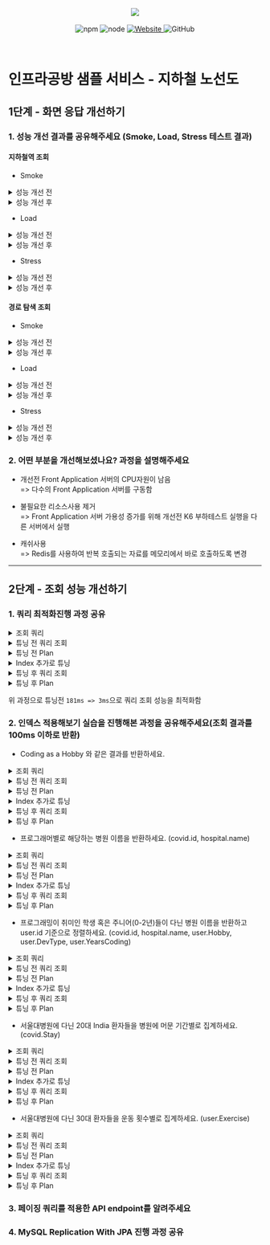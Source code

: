 <p align="center">
    <img width="200px;" src="https://raw.githubusercontent.com/woowacourse/atdd-subway-admin-frontend/master/images/main_logo.png"/>
</p>
<p align="center">
  <img alt="npm" src="https://img.shields.io/badge/npm-%3E%3D%205.5.0-blue">
  <img alt="node" src="https://img.shields.io/badge/node-%3E%3D%209.3.0-blue">
  <a href="https://edu.nextstep.camp/c/R89PYi5H" alt="nextstep atdd">
    <img alt="Website" src="https://img.shields.io/website?url=https%3A%2F%2Fedu.nextstep.camp%2Fc%2FR89PYi5H">
  </a>
  <img alt="GitHub" src="https://img.shields.io/github/license/next-step/atdd-subway-service">
</p>

<br>

# 인프라공방 샘플 서비스 - 지하철 노선도
## 1단계 - 화면 응답 개선하기
### 1. 성능 개선 결과를 공유해주세요 (Smoke, Load, Stress 테스트 결과)

#### 지하철역 조회
- Smoke
<details><summary>성능 개선 전</summary>

```bash

          /\      |‾‾| /‾‾/   /‾‾/
     /\  /  \     |  |/  /   /  /
    /  \/    \    |     (   /   ‾‾\
   /          \   |  |\  \ |  (‾)  |
  / __________ \  |__| \__\ \_____/ .io

  execution: local
     script: smoke.js
     output: -

  scenarios: (100.00%) 1 scenario, 1 max VUs, 40s max duration (incl. graceful stop):
           * default: 1 looping VUs for 10s (gracefulStop: 30s)


running (11.1s), 0/1 VUs, 8 complete and 0 interrupted iterations
default ✓ [======================================] 1 VUs  10s

     ✓ 메인페이지가 정상적으로 응답함
     ✓ 지하철역이 정상적으로 조회됨

     checks.........................: 100.00% ✓ 16       ✗ 0
     data_received..................: 593 kB  53 kB/s
     data_sent......................: 2.6 kB  231 B/s
     http_req_blocked...............: avg=4.27ms   min=3.11µs  med=3.25µs   max=68.36ms  p(90)=3.62µs   p(95)=17.09ms
     http_req_connecting............: avg=191.66µs min=0s      med=0s       max=3.06ms   p(90)=0s       p(95)=766.65µs
   ✗ http_req_duration..............: avg=189.56ms min=16.2ms  med=101.47ms max=994.87ms p(90)=359.25ms p(95)=553.03ms
       { expected_response:true }...: avg=189.56ms min=16.2ms  med=101.47ms max=994.87ms p(90)=359.25ms p(95)=553.03ms
     http_req_failed................: 0.00%   ✓ 0        ✗ 16
     http_req_receiving.............: avg=5.08ms   min=71.04µs med=963.25µs max=22.9ms   p(90)=16.48ms  p(95)=18.92ms
     http_req_sending...............: avg=96.27µs  min=58.82µs med=87.35µs  max=195.85µs p(90)=126.52µs p(95)=145.34µs
     http_req_tls_handshaking.......: avg=1.62ms   min=0s      med=0s       max=25.98ms  p(90)=0s       p(95)=6.49ms
     http_req_waiting...............: avg=184.38ms min=15.99ms med=92.48ms  max=971.89ms p(90)=350.69ms p(95)=545.63ms
     http_reqs......................: 16      1.438287/s
     iteration_duration.............: avg=1.39s    min=1.17s   med=1.29s    max=2.11s    p(90)=1.63s    p(95)=1.87s
     iterations.....................: 8       0.719144/s
     vus............................: 1       min=1      max=1
     vus_max........................: 1       min=1      max=1

ERRO[0012] some thresholds have failed
```

</details>

<details><summary>성능 개선 후</summary>

```bash
          /\      |‾‾| /‾‾/   /‾‾/
     /\  /  \     |  |/  /   /  /
    /  \/    \    |     (   /   ‾‾\
   /          \   |  |\  \ |  (‾)  |
  / __________ \  |__| \__\ \_____/ .io

  execution: local
     script: smoke.js
     output: -

  scenarios: (100.00%) 1 scenario, 1 max VUs, 40s max duration (incl. graceful stop):
           * default: 1 looping VUs for 10s (gracefulStop: 30s)


running (10.5s), 0/1 VUs, 10 complete and 0 interrupted iterations
default ✓ [======================================] 1 VUs  10s

     ✓ 메인페이지가 정상적으로 응답함
     ✓ 지하철역이 정상적으로 조회됨

     checks.........................: 100.00% ✓ 20       ✗ 0
     data_received..................: 740 kB  71 kB/s
     data_sent......................: 2.5 kB  239 B/s
     http_req_blocked...............: avg=3.19ms   min=2.92µs  med=3.03µs  max=63.75ms  p(90)=3.1µs    p(95)=3.19ms
     http_req_connecting............: avg=102.51µs min=0s      med=0s      max=2.05ms   p(90)=0s       p(95)=102.51µ
   ✓ http_req_duration..............: avg=20.19ms  min=12.99ms med=18.95ms max=37.4ms   p(90)=25.79ms  p(95)=33.6ms
       { expected_response:true }...: avg=20.19ms  min=12.99ms med=18.95ms max=37.4ms   p(90)=25.79ms  p(95)=33.6ms
     http_req_failed................: 0.00%   ✓ 0        ✗ 20
     http_req_receiving.............: avg=831.09µs min=72.74µs med=193.3µs max=5.91ms   p(90)=1.72ms   p(95)=3.25ms
     http_req_sending...............: avg=95.09µs  min=47.44µs med=89.17µs max=210.46µs p(90)=136.63µs p(95)=142.32µ
     http_req_tls_handshaking.......: avg=984.45µs min=0s      med=0s      max=19.68ms  p(90)=0s       p(95)=984.45µ
     http_req_waiting...............: avg=19.27ms  min=12.83ms med=17.61ms max=37.1ms   p(90)=25.35ms  p(95)=32.22ms
     http_reqs......................: 20      1.905912/s
     iteration_duration.............: avg=1.04s    min=1.03s   med=1.03s   max=1.13s    p(90)=1.05s    p(95)=1.09s
     iterations.....................: 10      0.952956/s
     vus............................: 1       min=1      max=1
     vus_max........................: 1       min=1      max=1
```

</details>

- Load
<details><summary>성능 개선 전</summary>

```bash

          /\      |‾‾| /‾‾/   /‾‾/
     /\  /  \     |  |/  /   /  /
    /  \/    \    |     (   /   ‾‾\
   /          \   |  |\  \ |  (‾)  |
  / __________ \  |__| \__\ \_____/ .io

  execution: local
     script: load.js
     output: -

  scenarios: (100.00%) 1 scenario, 240 max VUs, 1m30s max duration (incl. graceful stop):
           * default: Up to 240 looping VUs for 1m0s over 5 stages (gracefulRampDown: 30s, gracefulStop: 30s)


running (1m29.7s), 000/240 VUs, 349 complete and 77 interrupted iterations
default ↓ [======================================] 206/240 VUs  1m0s

     ✓ 메인페이지가 정상적으로 응답함
     ✗ 지하철역이 정상적으로 조회됨
      ↳  22% — ✓ 81 / ✗ 281

     checks.........................: 64.34% ✓ 507      ✗ 281
     data_received..................: 7.4 MB 83 kB/s
     data_sent......................: 178 kB 2.0 kB/s
     http_req_blocked...............: avg=2.77ms   min=2.63µs  med=3.09µs   max=67.59ms p(90)=9.48ms   p(95)=10.82ms
     http_req_connecting............: avg=709.43µs min=0s      med=0s       max=12.62ms p(90)=2.42ms   p(95)=3.12ms
   ✗ http_req_duration..............: avg=14.12s   min=13.13ms med=3.57s    max=49.68s  p(90)=31.66s   p(95)=32.55s
       { expected_response:true }...: avg=4.8s     min=13.13ms med=406.58ms max=49.68s  p(90)=19.5s    p(95)=37.7s
     http_req_failed................: 35.65% ✓ 281      ✗ 507
     http_req_receiving.............: avg=1.49ms   min=32.89µs med=89.74µs  max=70.05ms p(90)=3.39ms   p(95)=10.02ms
     http_req_sending...............: avg=117.93µs min=35.43µs med=80.44µs  max=6.17ms  p(90)=176.55µs p(95)=194.71µs
     http_req_tls_handshaking.......: avg=1.99ms   min=0s      med=0s       max=54.65ms p(90)=6.84ms   p(95)=7.79ms
     http_req_waiting...............: avg=14.12s   min=12.92ms med=3.57s    max=49.68s  p(90)=31.66s   p(95)=32.5s
     http_reqs......................: 788    8.787701/s
     iteration_duration.............: avg=30.92s   min=1.09s   med=31.98s   max=52.18s  p(90)=38.28s   p(95)=40.93s
     iterations.....................: 349    3.892015/s
     vus............................: 6      min=1      max=240
     vus_max........................: 240    min=240    max=240

ERRO[0091] some thresholds have failed
```

</details>

<details><summary>성능 개선 후</summary>

```bash

          /\      |‾‾| /‾‾/   /‾‾/
     /\  /  \     |  |/  /   /  /
    /  \/    \    |     (   /   ‾‾\
   /          \   |  |\  \ |  (‾)  |
  / __________ \  |__| \__\ \_____/ .io

  execution: local
     script: load.js
     output: -

  scenarios: (100.00%) 1 scenario, 240 max VUs, 1m30s max duration (incl. graceful stop):
           * default: Up to 240 looping VUs for 1m0s over 5 stages (gracefulRampDown: 30s, gracefulStop: 30s)


running (1m00.7s), 000/240 VUs, 7824 complete and 0 interrupted iterations
default ✓ [======================================] 000/240 VUs  1m0s

     ✓ 메인페이지가 정상적으로 응답함
     ✓ 지하철역이 정상적으로 조회됨

     checks.........................: 100.00% ✓ 15648      ✗ 0
     data_received..................: 577 MB  9.5 MB/s
     data_sent......................: 1.4 MB  23 kB/s
     http_req_blocked...............: avg=198.72µs min=2.39µs  med=2.84µs   max=66.91ms  p(90)=3.01µs  p(95)=3.12µs
     http_req_connecting............: avg=67.59µs  min=0s      med=0s       max=32.06ms  p(90)=0s      p(95)=0s
   ✓ http_req_duration..............: avg=24.31ms  min=9.48ms  med=19.87ms  max=1.55s    p(90)=33.75ms p(95)=41.01ms
       { expected_response:true }...: avg=24.31ms  min=9.48ms  med=19.87ms  max=1.55s    p(90)=33.75ms p(95)=41.01ms
     http_req_failed................: 0.00%   ✓ 0          ✗ 15648
     http_req_receiving.............: avg=1.61ms   min=28.06µs med=215.94µs max=711.58ms p(90)=3.29ms  p(95)=5.66ms
     http_req_sending...............: avg=77.43µs  min=34.87µs med=54.86µs  max=24.94ms  p(90)=82.73µs p(95)=116.75µ
     http_req_tls_handshaking.......: avg=124.8µs  min=0s      med=0s       max=43ms     p(90)=0s      p(95)=0s
     http_req_waiting...............: avg=22.62ms  min=9.24ms  med=18.81ms  max=1.54s    p(90)=31.62ms p(95)=37.62ms
     http_reqs......................: 15648   257.910438/s
     iteration_duration.............: avg=1.05s    min=1.02s   med=1.04s    max=2.57s    p(90)=1.06s   p(95)=1.08s
     iterations.....................: 7824    128.955219/s
     vus............................: 13      min=1        max=239
     vus_max........................: 240     min=240      max=240
```

</details>

- Stress
<details><summary>성능 개선 전</summary>

```bash

          /\      |‾‾| /‾‾/   /‾‾/
     /\  /  \     |  |/  /   /  /
    /  \/    \    |     (   /   ‾‾\
   /          \   |  |\  \ |  (‾)  |
  / __________ \  |__| \__\ \_____/ .io

  execution: local
     script: stress.js
     output: -

  scenarios: (100.00%) 1 scenario, 300 max VUs, 1m25s max duration (incl. graceful stop):
           * default: Up to 300 looping VUs for 55s over 7 stages (gracefulRampDown: 30s, gracefulStop: 30s)


running (1m25.0s), 000/300 VUs, 307 complete and 125 interrupted iterations
default ✓ [======================================] 000/300 VUs  55s

     ✓ 메인페이지가 정상적으로 응답함
     ✗ 지하철역이 정상적으로 조회됨
      ↳  24% — ✓ 78 / ✗ 246

     checks.........................: 67.46% ✓ 510      ✗ 246
     data_received..................: 7.4 MB 87 kB/s
     data_sent......................: 209 kB 2.5 kB/s
     http_req_blocked...............: avg=3.47ms   min=2.53µs  med=3.18µs   max=31.81ms p(90)=9.73ms   p(95)=10.75ms
     http_req_connecting............: avg=918.17µs min=0s      med=0s       max=24.78ms p(90)=3.03ms   p(95)=3.14ms
   ✗ http_req_duration..............: avg=14.33s   min=12.79ms med=4.24s    max=46.72s  p(90)=33.19s   p(95)=37.52s
       { expected_response:true }...: avg=5.97s    min=12.79ms med=2.19s    max=46.72s  p(90)=20.47s   p(95)=38.1s
     http_req_failed................: 32.53% ✓ 246      ✗ 510
     http_req_receiving.............: avg=1.24ms   min=32.95µs med=94.75µs  max=29.04ms p(90)=4.21ms   p(95)=8.88ms
     http_req_sending...............: avg=148.41µs min=40.68µs med=102.34µs max=8.9ms   p(90)=188.07µs p(95)=212.73µs
     http_req_tls_handshaking.......: avg=2.45ms   min=0s      med=0s       max=23.05ms p(90)=6.82ms   p(95)=8.02ms
     http_req_waiting...............: avg=14.33s   min=12.55ms med=4.24s    max=46.72s  p(90)=33.17s   p(95)=37.52s
     http_reqs......................: 756    8.893897/s
     iteration_duration.............: avg=32.7s    min=1.09s   med=32.14s   max=50.3s   p(90)=41.75s   p(95)=43.61s
     iterations.....................: 307    3.611675/s
     vus............................: 1      min=1      max=300
     vus_max........................: 300    min=300    max=300

ERRO[0086] some thresholds have failed
```

</details>

<details><summary>성능 개선 후</summary>

```bash

          /\      |‾‾| /‾‾/   /‾‾/
     /\  /  \     |  |/  /   /  /
    /  \/    \    |     (   /   ‾‾\
   /          \   |  |\  \ |  (‾)  |
  / __________ \  |__| \__\ \_____/ .io

  execution: local
     script: stress.js
     output: -

  scenarios: (100.00%) 1 scenario, 300 max VUs, 1m25s max duration (incl. graceful stop):
           * default: Up to 300 looping VUs for 55s over 7 stages (gracefulRampDown: 30s, gracefulStop: 30s)


running (0m56.0s), 000/300 VUs, 7741 complete and 0 interrupted iterations
default ✓ [======================================] 000/300 VUs  55s

     ✓ 메인페이지가 정상적으로 응답함
     ✓ 지하철역이 정상적으로 조회됨

     checks.........................: 100.00% ✓ 15482      ✗ 0
     data_received..................: 571 MB  10 MB/s
     data_sent......................: 1.4 MB  25 kB/s
     http_req_blocked...............: avg=236.08µs min=2.46µs  med=2.85µs  max=57.46ms  p(90)=3.03µs  p(95)=3.15µs
     http_req_connecting............: avg=80.05µs  min=0s      med=0s      max=32.82ms  p(90)=0s      p(95)=0s
   ✓ http_req_duration..............: avg=21.52ms  min=9.12ms  med=19.18ms max=404.27ms p(90)=30.18ms p(95)=36.58ms
       { expected_response:true }...: avg=21.52ms  min=9.12ms  med=19.18ms max=404.27ms p(90)=30.18ms p(95)=36.58ms
     http_req_failed................: 0.00%   ✓ 0          ✗ 15482
     http_req_receiving.............: avg=1.13ms   min=25.02µs med=214µs   max=79.14ms  p(90)=3.08ms  p(95)=5.04ms
     http_req_sending...............: avg=76.13µs  min=32.97µs med=54.99µs max=21.09ms  p(90)=83.75µs p(95)=121.19µs
     http_req_tls_handshaking.......: avg=147.93µs min=0s      med=0s      max=39.79ms  p(90)=0s      p(95)=0s
     http_req_waiting...............: avg=20.31ms  min=9.02ms  med=18.15ms max=400.87ms p(90)=28.02ms p(95)=33.38ms
     http_reqs......................: 15482   276.431613/s
     iteration_duration.............: avg=1.04s    min=1.02s   med=1.04s   max=1.43s    p(90)=1.06s   p(95)=1.07s
     iterations.....................: 7741    138.215806/s
     vus............................: 1       min=1        max=299
     vus_max........................: 300     min=300      max=300
```

</details>

#### 경로 탐색 조회
- Smoke
<details><summary>성능 개선 전</summary>

```bash

          /\      |‾‾| /‾‾/   /‾‾/
     /\  /  \     |  |/  /   /  /
    /  \/    \    |     (   /   ‾‾\
   /          \   |  |\  \ |  (‾)  |
  / __________ \  |__| \__\ \_____/ .io

  execution: local
     script: smoke.js
     output: -

  scenarios: (100.00%) 1 scenario, 1 max VUs, 40s max duration (incl. graceful stop):
           * default: 1 looping VUs for 10s (gracefulStop: 30s)


running (10.7s), 0/1 VUs, 8 complete and 0 interrupted iterations
default ↓ [======================================] 1 VUs  10s

     ✓ 메인페이지가 정상적으로 응답함
     ✓ 경로가 정상적으로 검색됨

     checks.........................: 100.00% ✓ 16       ✗ 0
     data_received..................: 39 kB   3.6 kB/s
     data_sent......................: 1.1 kB  104 B/s
     http_req_blocked...............: avg=1.42ms   min=2.85µs  med=3.09µs  max=22.69ms  p(90)=3.26µs   p(95)=5.67ms
     http_req_connecting............: avg=68.78µs  min=0s      med=0s      max=1.1ms    p(90)=0s       p(95)=275.14µs
   ✗ http_req_duration..............: avg=165.83ms min=15.1ms  med=98.59ms max=615.53ms p(90)=426.89ms p(95)=491.49ms
       { expected_response:true }...: avg=165.83ms min=15.1ms  med=98.59ms max=615.53ms p(90)=426.89ms p(95)=491.49ms
     http_req_failed................: 0.00%   ✓ 0        ✗ 16
     http_req_receiving.............: avg=111.12µs min=80.45µs med=90.2µs  max=344.49µs p(90)=125.35µs p(95)=182.77µs
     http_req_sending...............: avg=96.31µs  min=64.29µs med=90.39µs max=185.48µs p(90)=119.94µs p(95)=137.01µs
     http_req_tls_handshaking.......: avg=1.29ms   min=0s      med=0s      max=20.7ms   p(90)=0s       p(95)=5.17ms
     http_req_waiting...............: avg=165.63ms min=14.92ms med=98.35ms max=615.12ms p(90)=426.72ms p(95)=491.25ms
     http_reqs......................: 16      1.49683/s
     iteration_duration.............: avg=1.33s    min=1.18s   med=1.27s   max=1.66s    p(90)=1.53s    p(95)=1.59s
     iterations.....................: 8       0.748415/s
     vus............................: 1       min=1      max=1
     vus_max........................: 1       min=1      max=1

ERRO[0012] some thresholds have failed
```

</details>

<details><summary>성능 개선 후</summary>

```bash

          /\      |‾‾| /‾‾/   /‾‾/
     /\  /  \     |  |/  /   /  /
    /  \/    \    |     (   /   ‾‾\
   /          \   |  |\  \ |  (‾)  |
  / __________ \  |__| \__\ \_____/ .io

  execution: local
     script: smoke.js
     output: -

  scenarios: (100.00%) 1 scenario, 1 max VUs, 40s max duration (incl. graceful stop):
           * default: 1 looping VUs for 10s (gracefulStop: 30s)


running (10.4s), 0/1 VUs, 10 complete and 0 interrupted iterations
default ✓ [======================================] 1 VUs  10s

     ✓ 메인페이지가 정상적으로 응답함
     ✓ 경로가 정상적으로 검색됨

     checks.........................: 100.00% ✓ 20       ✗ 0
     data_received..................: 48 kB   4.6 kB/s
     data_sent......................: 1.3 kB  121 B/s
     http_req_blocked...............: avg=1.13ms   min=2.76µs  med=3.02µs  max=22.67ms  p(90)=3.27µs   p(95)=1.13ms
     http_req_connecting............: avg=126.01µs min=0s      med=0s      max=2.52ms   p(90)=0s       p(95)=126.01µ
   ✓ http_req_duration..............: avg=20.28ms  min=14.71ms med=19.01ms max=39.22ms  p(90)=23.99ms  p(95)=24.94ms
       { expected_response:true }...: avg=20.28ms  min=14.71ms med=19.01ms max=39.22ms  p(90)=23.99ms  p(95)=24.94ms
     http_req_failed................: 0.00%   ✓ 0        ✗ 20
     http_req_receiving.............: avg=82.54µs  min=57.93µs med=77.46µs max=140.38µs p(90)=98.01µs  p(95)=104.59µ
     http_req_sending...............: avg=89.56µs  min=58.6µs  med=84.39µs max=185.37µs p(90)=108.46µs p(95)=120.5µs
     http_req_tls_handshaking.......: avg=966.28µs min=0s      med=0s      max=19.32ms  p(90)=0s       p(95)=966.28µ
     http_req_waiting...............: avg=20.11ms  min=14.55ms med=18.83ms max=38.9ms   p(90)=23.84ms  p(95)=24.8ms
     http_reqs......................: 20      1.915227/s
     iteration_duration.............: avg=1.04s    min=1.03s   med=1.04s   max=1.08s    p(90)=1.04s    p(95)=1.06s
     iterations.....................: 10      0.957613/s
     vus............................: 1       min=1      max=1
     vus_max........................: 1       min=1      max=1
```

</details>

- Load
<details><summary>성능 개선 전</summary>

```bash

          /\      |‾‾| /‾‾/   /‾‾/
     /\  /  \     |  |/  /   /  /
    /  \/    \    |     (   /   ‾‾\
   /          \   |  |\  \ |  (‾)  |
  / __________ \  |__| \__\ \_____/ .io

  execution: local
     script: load.js
     output: -

  scenarios: (100.00%) 1 scenario, 240 max VUs, 1m30s max duration (incl. graceful stop):
           * default: Up to 240 looping VUs for 1m0s over 5 stages (gracefulRampDown: 30s, gracefulStop: 30s)

ERRO[0088] TypeError: Cannot read property 'length' of undefined
running at 경로가 정상적으로 검색됨 (file:///app/infra-subway-performance/infra-subway-performance/k6-script/map/load.js:45:56(6))
default at go.k6.io/k6/js/common.Bind.func1 (native)
        at 경로탐색_결과_확인 (file:///app/infra-subway-performance/infra-subway-performance/k6-script/map/load.js:44:39(7))
        at file:///app/infra-subway-performance/infra-subway-performance/k6-script/map/load.js:24:29(15)  executor=ramping-vus scenario=default source=stacktrace

running (1m30.0s), 000/240 VUs, 343 complete and 57 interrupted iterations
default ✓ [======================================] 000/240 VUs  1m0s

     ✓ 메인페이지가 정상적으로 응답함
     ✗ 경로가 정상적으로 검색됨
      ↳  9% — ✓ 32 / ✗ 311

     checks.........................: 58.14% ✓ 432      ✗ 311
     data_received..................: 1.6 MB 18 kB/s
     data_sent......................: 159 kB 1.8 kB/s
     http_req_blocked...............: avg=2.77ms   min=2.28µs  med=3.15µs  max=34.27ms p(90)=9.17ms   p(95)=10.71ms
     http_req_connecting............: avg=725.46µs min=0s      med=0s      max=6.21ms  p(90)=2.51ms   p(95)=3.1ms
   ✗ http_req_duration..............: avg=15.24s   min=11.32ms med=4.83s   max=48.97s  p(90)=32.03s   p(95)=32.72s
       { expected_response:true }...: avg=3.67s    min=11.32ms med=65.86ms max=48.97s  p(90)=7.55s    p(95)=28.04s
     http_req_failed................: 41.85% ✓ 311      ✗ 432
     http_req_receiving.............: avg=602.66µs min=32.21µs med=91.79µs max=21.26ms p(90)=1.07ms   p(95)=3.15ms
     http_req_sending...............: avg=128.7µs  min=35.37µs med=78.98µs max=9.92ms  p(90)=180.23µs p(95)=202.49µs
     http_req_tls_handshaking.......: avg=1.96ms   min=0s      med=0s      max=23.7ms  p(90)=6.39ms   p(95)=7.96ms
     http_req_waiting...............: avg=15.24s   min=10.92ms med=4.82s   max=48.97s  p(90)=32.03s   p(95)=32.72s
     http_reqs......................: 743    8.255277/s
     iteration_duration.............: avg=32.62s   min=16.4s   med=31.34s  max=49.99s  p(90)=38.85s   p(95)=42.1s
     iterations.....................: 343    3.810982/s
     vus............................: 1      min=1      max=240
     vus_max........................: 240    min=240    max=240

ERRO[0091] some thresholds have failed
```

</details>

<details><summary>성능 개선 후</summary>

```bash

          /\      |‾‾| /‾‾/   /‾‾/
     /\  /  \     |  |/  /   /  /
    /  \/    \    |     (   /   ‾‾\
   /          \   |  |\  \ |  (‾)  |
  / __________ \  |__| \__\ \_____/ .io

  execution: local
     script: load.js
     output: -

  scenarios: (100.00%) 1 scenario, 240 max VUs, 1m30s max duration (incl. graceful stop):
           * default: Up to 240 looping VUs for 1m0s over 5 stages (gracefulRampDown: 30s, gracefulStop: 30s)


running (1m00.9s), 000/240 VUs, 7936 complete and 0 interrupted iterations
default ✓ [======================================] 000/240 VUs  1m0s

     ✓ 메인페이지가 정상적으로 응답함
     ✓ 경로가 정상적으로 검색됨

     checks.........................: 100.00% ✓ 15872      ✗ 0
     data_received..................: 36 MB   591 kB/s
     data_sent......................: 701 kB  12 kB/s
     http_req_blocked...............: avg=180.48µs min=2.12µs  med=2.84µs  max=46.96ms  p(90)=2.99µs  p(95)=3.09µs
     http_req_connecting............: avg=57.26µs  min=0s      med=0s      max=21.09ms  p(90)=0s      p(95)=0s
   ✓ http_req_duration..............: avg=18.15ms  min=9.66ms  med=16.49ms max=629.72ms p(90)=24.79ms p(95)=28.64ms
       { expected_response:true }...: avg=18.15ms  min=9.66ms  med=16.49ms max=629.72ms p(90)=24.79ms p(95)=28.64ms
     http_req_failed................: 0.00%   ✓ 0          ✗ 15872
     http_req_receiving.............: avg=68.76µs  min=25.91µs med=50.91µs max=19.22ms  p(90)=74.46µs p(95)=97.52µs
     http_req_sending...............: avg=60.97µs  min=35.79µs med=54.84µs max=3.1ms    p(90)=72.99µs p(95)=85.1µs
     http_req_tls_handshaking.......: avg=116.59µs min=0s      med=0s      max=32.36ms  p(90)=0s      p(95)=0s
     http_req_waiting...............: avg=18.02ms  min=9.55ms  med=16.36ms max=629.62ms p(90)=24.67ms p(95)=28.52ms
     http_reqs......................: 15872   260.601696/s
     iteration_duration.............: avg=1.03s    min=1.02s   med=1.03s   max=1.68s    p(90)=1.04s   p(95)=1.05s
     iterations.....................: 7936    130.300848/s
     vus............................: 9       min=1        max=240
     vus_max........................: 240     min=240      max=240

```

</details>

- Stress
<details><summary>성능 개선 전</summary>

```bash

          /\      |‾‾| /‾‾/   /‾‾/
     /\  /  \     |  |/  /   /  /
    /  \/    \    |     (   /   ‾‾\
   /          \   |  |\  \ |  (‾)  |
  / __________ \  |__| \__\ \_____/ .io

  execution: local
     script: stress.js
     output: -

  scenarios: (100.00%) 1 scenario, 300 max VUs, 1m25s max duration (incl. graceful stop):
           * default: Up to 300 looping VUs for 55s over 7 stages (gracefulRampDown: 30s, gracefulStop: 30s)

ERRO[0083] TypeError: Cannot read property 'length' of undefined
running at 경로가 정상적으로 검색됨 (file:///app/infra-subway-performance/infra-subway-performance/k6-script/map/stress.js:47:56(6))
default at go.k6.io/k6/js/common.Bind.func1 (native)
        at 경로탐색_결과_확인 (file:///app/infra-subway-performance/infra-subway-performance/k6-script/map/stress.js:46:39(7))
        at file:///app/infra-subway-performance/infra-subway-performance/k6-script/map/stress.js:26:29(15)  executor=ramping-vus scenario=default source=stacktrace

running (1m24.9s), 000/300 VUs, 313 complete and 126 interrupted iterations
default ✓ [======================================] 000/300 VUs  55s

     ✓ 메인페이지가 정상적으로 응답함
     ✗ 경로가 정상적으로 검색됨
      ↳  13% — ✓ 43 / ✗ 270

     checks.........................: 64.09% ✓ 482      ✗ 270
     data_received..................: 1.8 MB 22 kB/s
     data_sent......................: 197 kB 2.3 kB/s
     http_req_blocked...............: avg=3.32ms   min=2.5µs   med=3.17µs  max=28.43ms p(90)=9.52ms   p(95)=10.72ms
     http_req_connecting............: avg=907.2µs  min=0s      med=0s      max=15.15ms p(90)=3.06ms   p(95)=3.14ms
   ✗ http_req_duration..............: avg=14.66s   min=11.1ms  med=6.07s   max=52.29s  p(90)=34.99s   p(95)=36.72s
       { expected_response:true }...: avg=4.86s    min=11.1ms  med=1.41s   max=52.29s  p(90)=8.45s    p(95)=28.12s
     http_req_failed................: 35.90% ✓ 270      ✗ 482
     http_req_receiving.............: avg=282.23µs min=33.04µs med=89.51µs max=13.46ms p(90)=422.95µs p(95)=886.68µs
     http_req_sending...............: avg=173.58µs min=39.9µs  med=93.09µs max=12.51ms p(90)=180.94µs p(95)=209.42µs
     http_req_tls_handshaking.......: avg=2.33ms   min=0s      med=0s      max=24.31ms p(90)=6.66ms   p(95)=7.65ms
     http_req_waiting...............: avg=14.66s   min=10.88ms med=6.07s   max=52.29s  p(90)=34.99s   p(95)=36.72s
     http_reqs......................: 752    8.857125/s
     iteration_duration.............: avg=33.21s   min=1.24s   med=31.24s  max=53.33s  p(90)=40.91s   p(95)=43.55s
     iterations.....................: 313    3.686543/s
     vus............................: 8      min=1      max=300
     vus_max........................: 300    min=300    max=300

ERRO[0086] some thresholds have failed
```

</details>

<details><summary>성능 개선 후</summary>

```bash

          /\      |‾‾| /‾‾/   /‾‾/
     /\  /  \     |  |/  /   /  /
    /  \/    \    |     (   /   ‾‾\
   /          \   |  |\  \ |  (‾)  |
  / __________ \  |__| \__\ \_____/ .io

  execution: local
     script: stress.js
     output: -

  scenarios: (100.00%) 1 scenario, 300 max VUs, 1m25s max duration (incl. graceful stop):
           * default: Up to 300 looping VUs for 55s over 7 stages (gracefulRampDown: 30s, gracefulStop: 30s)


running (0m56.0s), 000/300 VUs, 7801 complete and 0 interrupted iterations
default ✓ [======================================] 000/300 VUs  55s

     ✓ 메인페이지가 정상적으로 응답함
     ✓ 경로가 정상적으로 검색됨

     checks.........................: 100.00% ✓ 15602      ✗ 0
     data_received..................: 36 MB   636 kB/s
     data_sent......................: 723 kB  13 kB/s
     http_req_blocked...............: avg=224.69µs min=2.51µs  med=2.85µs  max=53.54ms  p(90)=3µs     p(95)=3.12µs
     http_req_connecting............: avg=74.68µs  min=0s      med=0s      max=20.08ms  p(90)=0s      p(95)=0s
   ✓ http_req_duration..............: avg=18.56ms  min=9.58ms  med=16.77ms max=179.2ms  p(90)=25.8ms  p(95)=30.38ms
       { expected_response:true }...: avg=18.56ms  min=9.58ms  med=16.77ms max=179.2ms  p(90)=25.8ms  p(95)=30.38ms
     http_req_failed................: 0.00%   ✓ 0          ✗ 15602
     http_req_receiving.............: avg=73.24µs  min=26.77µs med=51.63µs max=19.46ms  p(90)=77.5µs  p(95)=102.23µs
     http_req_sending...............: avg=62.03µs  min=34.48µs med=54.98µs max=4.01ms   p(90)=76.68µs p(95)=92.66µs
     http_req_tls_handshaking.......: avg=142.31µs min=0s      med=0s      max=34.37ms  p(90)=0s      p(95)=0s
     http_req_waiting...............: avg=18.43ms  min=9.43ms  med=16.64ms max=179.09ms p(90)=25.65ms p(95)=30.18ms
     http_reqs......................: 15602   278.490157/s
     iteration_duration.............: avg=1.03s    min=1.02s   med=1.03s   max=1.23s    p(90)=1.05s   p(95)=1.05s
     iterations.....................: 7801    139.245078/s
     vus............................: 1       min=1        max=300
     vus_max........................: 300     min=300      max=300

```

</details>



### 2. 어떤 부분을 개선해보셨나요? 과정을 설명해주세요
- 개선전 Front Application 서버의 CPU자원이 남음  
  => 다수의 Front Application 서버를 구동함

- 불필요한 리소스사용 제거  
  => Front Application 서버 가용성 증가를 위해 개선전 K6 부하테스트 실행을 다른 서버에서 실행
  
- 캐쉬사용  
  => Redis를 사용하여 반복 호출되는 자료를 메모리에서 바로 호출하도록 변경

---

## 2단계 - 조회 성능 개선하기
### 1. 쿼리 최적화진행 과정 공유
<details><summary>조회 쿼리</summary>

```sql
select 연봉_top5_사원.사원번호, 연봉_top5_사원.이름, 연봉_top5_사원.연봉, 직급.직급명, 사원출입기록.입출입시간,사원출입기록.지역, 사원출입기록.입출입구분
from
(
	select 
	사원.사원번호, 사원.이름, 급여.연봉
	from 
		(
			select 사원번호, 이름
			from 사원
		) 사원,
		(
			select 부서번호
			from 부서
			where 비고 = 'active'
		) 부서,
		(
		select 사원번호, 부서번호
		from 부서관리자
		where 
		now() BETWEEN  시작일자 and 종료일자
		) 부서관리자,
		(
			select 사원번호, 연봉
			from 급여
			where now() BETWEEN 시작일자 and 종료일자
		) 급여,
		(
			select 사원번호, 부서번호
			from 부서사원_매핑
			where now() BETWEEN 시작일자 and 종료일자
		) 부서사원_매핑	
	WHERE 사원.사원번호 = 부서사원_매핑.사원번호
	and 사원.사원번호 = 부서관리자.사원번호
	and 사원.사원번호 = 급여.사원번호
	and 부서사원_매핑.부서번호 = 부서.부서번호
	order by 급여.연봉 desc limit 5
) 연봉_top5_사원,
(
	select 사원번호, 직급명
	from 직급
	where now() BETWEEN 시작일자 and 종료일자
) 직급,
(
	select 사원번호, 입출입시간, 지역, 입출입구분
	from 사원출입기록
	where 입출입구분 = 'O'
) 사원출입기록
WHERE 연봉_top5_사원.사원번호 = 직급.사원번호
	and 연봉_top5_사원.사원번호 = 사원출입기록.사원번호
order by 연봉 desc, 지역;
```

</details>

<details><summary>튜닝 전 쿼리 조회</summary>

![queryResultBeforeTurning](https://raw.githubusercontent.com/LuneChaser/infra-subway-performance/step2/step2Docs/queryOptimization/queryResultBeforeTurning.JPG)

</details>

<details><summary>튜닝 전 Plan</summary>

![planBeforeTurning](https://raw.githubusercontent.com/LuneChaser/infra-subway-performance/step2/step2Docs/queryOptimization/planBeforeTurning.JPG)

</details>

<details><summary>Index 추가로 튜닝</summary>

![addIndex](https://raw.githubusercontent.com/LuneChaser/infra-subway-performance/step2/step2Docs/queryOptimization/addIndex.JPG)

</details>

</details>

<details><summary>튜닝 후 쿼리 조회</summary>

![queryResultAfterTurning](https://raw.githubusercontent.com/LuneChaser/infra-subway-performance/step2/step2Docs/queryOptimization/queryResultAfterTurning.JPG)

</details>

<details><summary>튜닝 후 Plan</summary>

![planAfterTurning](https://raw.githubusercontent.com/LuneChaser/infra-subway-performance/step2/step2Docs/queryOptimization/planAfterTurning.JPG)

</details>

위 과정으로 튜닝전 `181ms => 3ms`으로 쿼리 조회 성능을 최적화함

### 2. 인덱스 적용해보기 실습을 진행해본 과정을 공유해주세요(조회 결과를 100ms 이하로 반환)
- Coding as a Hobby 와 같은 결과를 반환하세요.

<details><summary>조회 쿼리</summary>

```sql
select hobby, ROUND(count(1)*100 / (select count(1) from subway.programmer), 1) as Response
from subway.programmer
group by hobby
order by hobby desc;
```

</details>

<details><summary>튜닝 전 쿼리 조회</summary>

![queryResultBeforeTurning](https://raw.githubusercontent.com/LuneChaser/infra-subway-performance/step2/step2Docs/CodingHobby/queryResultBeforeTurning.JPG)

</details>

<details><summary>튜닝 전 Plan</summary>

![planBeforeTurning](https://raw.githubusercontent.com/LuneChaser/infra-subway-performance/step2/step2Docs/queryOptimizCodingHobbyation/planBeforeTurning.JPG)

</details>

<details><summary>Index 추가로 튜닝</summary>

![addIndex](https://raw.githubusercontent.com/LuneChaser/infra-subway-performance/step2/step2Docs/CodingHobby/addIndex.JPG)

</details>

</details>

<details><summary>튜닝 후 쿼리 조회</summary>

![queryResultAfterTurning](https://raw.githubusercontent.com/LuneChaser/infra-subway-performance/step2/step2Docs/CodingHobby/queryResultAfterTurning.JPG)

</details>

<details><summary>튜닝 후 Plan</summary>

![planAfterTurning](https://raw.githubusercontent.com/LuneChaser/infra-subway-performance/step2/step2Docs/CodingHobby/planAfterTurning.JPG)

</details>

- 프로그래머별로 해당하는 병원 이름을 반환하세요. (covid.id, hospital.name)
<details><summary>조회 쿼리</summary>

```sql
select covid.id, hospital.name
from subway.covid,
  subway.hospital
where covid.hospital_id = hospital.id
  and covid.programmer_id is not null 
```

</details>

<details><summary>튜닝 전 쿼리 조회</summary>

![queryResultBeforeTurning](https://raw.githubusercontent.com/LuneChaser/infra-subway-performance/step2/step2Docs/hospitalNameForProgrammer/queryResultBeforeTurning.JPG)

</details>

<details><summary>튜닝 전 Plan</summary>

![planBeforeTurning](https://raw.githubusercontent.com/LuneChaser/infra-subway-performance/step2/step2Docs/hospitalNameForProgrammer/planBeforeTurning.JPG)

</details>

<details><summary>Index 추가로 튜닝</summary>

![addIndex](https://raw.githubusercontent.com/LuneChaser/infra-subway-performance/step2/step2Docs/hospitalNameForProgrammer/addIndex.JPG)

</details>

</details>

<details><summary>튜닝 후 쿼리 조회</summary>

![queryResultAfterTurning](https://raw.githubusercontent.com/LuneChaser/infra-subway-performance/step2/step2Docs/hospitalNameForProgrammer/queryResultAfterTurning.JPG)

</details>

<details><summary>튜닝 후 Plan</summary>

![planAfterTurning](https://raw.githubusercontent.com/LuneChaser/infra-subway-performance/step2/step2Docs/hospitalNameForProgrammer/planAfterTurning.JPG)

</details>

- 프로그래밍이 취미인 학생 혹은 주니어(0-2년)들이 다닌 병원 이름을 반환하고 user.id 기준으로 정렬하세요. (covid.id, hospital.name, user.Hobby, user.DevType, user.YearsCoding)
<details><summary>조회 쿼리</summary>

```sql
select covid.id, hospital.name, user.hobby, user.dev_type, user.years_coding 
from subway.programmer user,
  subway.covid,
  subway.hospital
where (user.student like 'Yes%' OR user.years_coding like '0-2%') 
  and user.id = covid.programmer_id
  and user.hobby = 'Yes'
  and covid.hospital_id = hospital.id
  and covid.programmer_id is not null
order by user.id
;
```

</details>

<details><summary>튜닝 전 쿼리 조회</summary>

![queryResultBeforeTurning](https://raw.githubusercontent.com/LuneChaser/infra-subway-performance/step2/step2Docs/hospitalNameForHobbyProgramming/queryResultBeforeTurning.JPG)

</details>

<details><summary>튜닝 전 Plan</summary>

![planBeforeTurning](https://raw.githubusercontent.com/LuneChaser/infra-subway-performance/step2/step2Docs/hospitalNameFohospitalNameForHobbyProgrammingrProgrammer/planBeforeTurning.JPG)

</details>

<details><summary>Index 추가로 튜닝</summary>

![addIndex](https://raw.githubusercontent.com/LuneChaser/infra-subway-performance/step2/step2Docs/hospitalNameForHobbyProgramming/addIndex.JPG)

</details>

</details>

<details><summary>튜닝 후 쿼리 조회</summary>

![queryResultAfterTurning](https://raw.githubusercontent.com/LuneChaser/infra-subway-performance/step2/step2Docs/hospitalNameForHobbyProgramming/queryResultAfterTurning.JPG)

</details>

<details><summary>튜닝 후 Plan</summary>

![planAfterTurning](https://raw.githubusercontent.com/LuneChaser/infra-subway-performance/step2/step2Docs/hospitalNameForHobbyProgramming/planAfterTurning.JPG)

</details>

- 서울대병원에 다닌 20대 India 환자들을 병원에 머문 기간별로 집계하세요. (covid.Stay)
<details><summary>조회 쿼리</summary>

```sql
select covid.stay, count(1)
from subway.covid,
  subway.member,
  subway.programmer,
  subway.hospital
where covid.member_id = member.id 
  and covid.programmer_id = programmer.id 
  and covid.hospital_id = hospital.id
  and member.age between 20 and 29
  and hospital.name = '서울대병원'
  and programmer.country = 'India'
group by covid.stay;
;
```

</details>

<details><summary>튜닝 전 쿼리 조회</summary>

![queryResultBeforeTurning](https://raw.githubusercontent.com/LuneChaser/infra-subway-performance/step2/step2Docs/stayStatistics/queryResultBeforeTurning.JPG)

</details>

<details><summary>튜닝 전 Plan</summary>

![planBeforeTurning](https://raw.githubusercontent.com/LuneChaser/infra-subway-performance/step2/step2Docs/stayStatistics/planBeforeTurning.JPG)

</details>

<details><summary>Index 추가로 튜닝</summary>

![addIndex](https://raw.githubusercontent.com/LuneChaser/infra-subway-performance/step2/step2Docs/stayStatistics/addIndex.JPG)

</details>

</details>

<details><summary>튜닝 후 쿼리 조회</summary>

![queryResultAfterTurning](https://raw.githubusercontent.com/LuneChaser/infra-subway-performance/step2/step2Docs/stayStatistics/queryResultAfterTurning.JPG)

</details>

<details><summary>튜닝 후 Plan</summary>

![planAfterTurning](https://raw.githubusercontent.com/LuneChaser/infra-subway-performance/step2/step2Docs/stayStatistics/planAfterTurning.JPG)

</details>



- 서울대병원에 다닌 30대 환자들을 운동 횟수별로 집계하세요. (user.Exercise)
<details><summary>조회 쿼리</summary>

```sql
select user.Exercise, count(1)
from subway.covid,
  subway.member,
  subway.programmer user,
  subway.hospital
where covid.member_id = member.id 
  and covid.programmer_id = user.id
  and covid.hospital_id = hospital.id
  and member.age between 30 and 39
  and hospital.name = '서울대병원'
group by user.Exercise;
```

</details>

<details><summary>튜닝 전 쿼리 조회</summary>

![queryResultBeforeTurning](https://raw.githubusercontent.com/LuneChaser/infra-subway-performance/step2/step2Docs/exerciseStatistics/queryResultBeforeTurning.JPG)

</details>

<details><summary>튜닝 전 Plan</summary>

![planBeforeTurning](https://raw.githubusercontent.com/LuneChaser/infra-subway-performance/step2/step2Docs/exerciseStatistics/planBeforeTurning.JPG)

</details>

<details><summary>Index 추가로 튜닝</summary>

![addIndex](https://raw.githubusercontent.com/LuneChaser/infra-subway-performance/step2/step2Docs/exerciseStatistics/addIndex.JPG)

</details>

</details>

<details><summary>튜닝 후 쿼리 조회</summary>

![queryResultAfterTurning](https://raw.githubusercontent.com/LuneChaser/infra-subway-performance/step2/step2Docs/exerciseStatistics/queryResultAfterTurning.JPG)

</details>

<details><summary>튜닝 후 Plan</summary>

![planAfterTurning](https://raw.githubusercontent.com/LuneChaser/infra-subway-performance/step2/step2Docs/exerciseStatistics/planAfterTurning.JPG)

</details>



### 3. 페이징 쿼리를 적용한 API endpoint를 알려주세요

### 4. MySQL Replication With JPA 진행 과정 공유